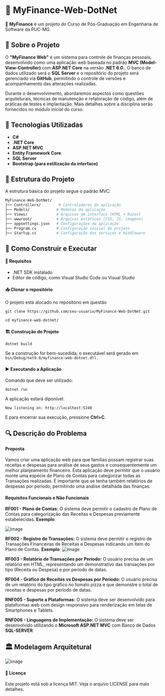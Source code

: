 # 🧮 MyFinance-Web-DotNet

📌 **MyFinance** é um projeto do Curso de Pós-Graduação em Engenharia de Software da PUC-MG.

## 📖 Sobre o Projeto

O **"MyFinance Web"** é um sistema para controle de finanças pessoais, desenvolvido como uma aplicação web baseada no padrão **MVC (Model-View-Controller)** com **ASP.NET Core** na versão **.NET 6.0.**. O banco de dados utilizado será o **SQL Server** e o repositório do projeto será gerenciado via **GitHub**, permitindo o controle de versões e acompanhamento das alterações realizadas.

Durante o desenvolvimento, abordaremos aspectos como questões arquiteturais, técnicas de manutenção e refatoração de código, além de práticas de testes e implantação. Mais detalhes sobre a disciplina serão fornecidos no módulo inicial do curso.

## 🚀 Tecnologias Utilizadas
- **C#**
- **.NET Core**
- **ASP.NET MVC**
- **Entity Framework Core**
- **SQL Server**
- **Bootstrap (para estilização da interface)**

## 📂 Estrutura do Projeto
A estrutura básica do projeto segue o padrão MVC:

```bash
MyFinance-Web-DotNet/
├── Controllers/        # Controladores da aplicação
├── Models/            # Modelos da aplicação
├── Views/             # Arquivos de interface (HTML + Razor)
├── wwwroot/           # Arquivos estáticos (CSS, JS, imagens)
├── appsettings.json   # Configurações da aplicação
├── Program.cs         # Configuração inicial do projeto
├── Startup.cs         # Configuração dos serviços e middleware
```
## 🚀 Como Construir e Executar

#### 🔧 Requisitos

- .NET SDK instalado
- Editor de código, como Visual Studio Code ou Visual Studio

#### 📥 Clonar o repositório

O projeto está alocado no repositório em questão
```
git clone https://github.com/seu-usuario/MyFinance-Web-DotNet.git
```
```
cd myfinance-web-dotnet/
```
#### 🏗 Construção do Projeto
```
dotnet build
```
Se a construção for bem-sucedida, o executável será gerado em ```bin/Debug/net9.0/myfinance-web-dotnet.dll.```

#### ▶ Executando a Aplicação
Comando que deve ser utilizado:
```
dotnet run
```
A aplicação estará diponível:
```
Now listening on: http://localhost:5240
```
E para encerrar sua execução, pressione **Ctrl+C**.





## 🔍 Descrição do Problema

#### Proposta

Vamos criar uma aplicação web para que famílias possam registrar suas receitas e despesas para análise de seus gastos e consequentemente um melhor planjeamento financeiro.
Esta aplicação deve permitir que o usuário monte uma espécie de Plano de Contas para categorizar todas as Transações realizadas. É importante que se tenha também relatórios de despesas por período, permitindo uma análise detalhada das finanças.


#### Requisitos Funcionais e Não Funcionais

**RF001 - Plano de Contas:** O sistema deve permitir o cadastro de Plano de Contas para categorização das Receitas e Despesas previamente estabelecidas.
**Exemplo**:

![image](https://github.com/user-attachments/assets/fec68eae-d997-4864-8998-986efe25dccc)


**RF002 - Registro de Transações:** O sistema deve permitir o registro de Transações Financeiras de Receitas e Despesas indicando um item do Plano de Contas.
**Exemplo**:
![image](https://github.com/user-attachments/assets/27abfc30-fdae-4607-9fe4-6ca7ecdd9016)


**RF003 - Relatório de Transações por Período:** O usuário precisa de um relatório em HTML, representando um demonstrativo das transações por tipo (Receita ou Despesa) e por período de datas.

**RF004 - Gráfico de Receitas vs Despesas por Período:** O usuário precisa de um relatório do tipo gráfico no fomato pizza e que demonstre o total de receitas e despesas por período de datas.

**RNF005 - Suporte a Plataformas:** O sistema deve ser desenvolvido para plataformas web com design responsivo para renderização em telas de Smartphones e Tablets.

**RNF006 - Linguagens de Implementação:** O sistema deve ser desenvolvido utilizando o **Microsoft ASP.NET MVC** com Banco de Dados **SQL-SERVER**


## 🏛️ Modelagem Arquitetural
![image](https://github.com/user-attachments/assets/429ca879-48cd-40ca-80dd-3b80ddaa998f)


#### 📝 Licença

Este projeto está sob a licença MIT. Veja o arquivo LICENSE para mais detalhes.
